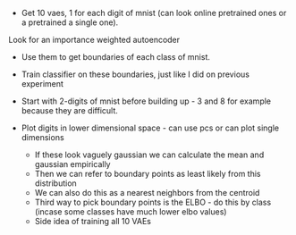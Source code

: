 
* Get 10 vaes,  1 for each digit of mnist (can look online pretrained ones
or a pretrained a single one). 

Look for an importance weighted autoencoder 

* Use them to get boundaries of each class of mnist.
* Train classifier on these boundaries, just like I did on 
previous experiment 

* Start with 2-digits of mnist before building up - 3 and 8 for 
example because they are difficult.

* Plot digits in lower dimensional space - can use pcs or can plot single dimensions 
    * If these look vaguely gaussian we can calculate the mean and gaussian empirically 
    * Then we can refer to boundary points as least likely from this distribution 
    * We can also do this as a nearest neighbors from the centroid 
    * Third way to pick boundary points is the ELBO - do this by class (incase some 
    classes have much lower elbo values)
    * Side idea of training all 10 VAEs

